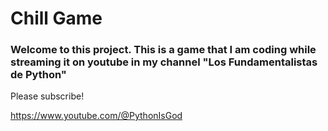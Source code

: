 # Chill Game

### Welcome to this project. This is a game that I am coding while streaming it on youtube in my channel "Los Fundamentalistas de Python"

Please subscribe! 

https://www.youtube.com/@PythonIsGod